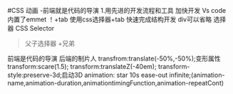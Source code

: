 #CSS 动画
-前端就是代码的导演
1.用先进的开发流程和工具 加快开发
Vs code 内置了emmet
！+tab 
使用css选择器+tab 快速完成结构开发
div可以省略
选择器 CSS Selector
>父子选择器
+兄弟

前端是代码的导演
后端的制片人
transfrom:translate(-50%,-50%);变形属性
transform:scare(1.5);
transform:translateZ(-40em);
transform-style:preserve-3d;启动3D
animation: star 10s ease-out infinite;(animation-name,animation-duration,animationtimingFunction,animation-repeatCont)
